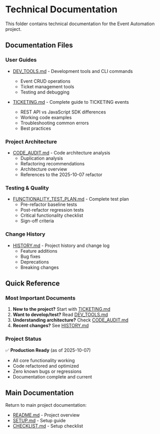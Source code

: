 # Technical Documentation

This folder contains technical documentation for the Event Automation project.

## Documentation Files

### User Guides

- [DEV_TOOLS.md](DEV_TOOLS.md) - Development tools and CLI commands
  - Event CRUD operations
  - Ticket management tools
  - Testing and debugging

- [TICKETING.md](TICKETING.md) - Complete guide to TICKETING events
  - REST API vs JavaScript SDK differences
  - Working code examples
  - Troubleshooting common errors
  - Best practices

### Project Architecture

- [CODE_AUDIT.md](CODE_AUDIT.md) - Code architecture analysis
  - Duplication analysis
  - Refactoring recommendations
  - Architecture overview
  - References to the 2025-10-07 refactor

### Testing & Quality

- [FUNCTIONALITY_TEST_PLAN.md](FUNCTIONALITY_TEST_PLAN.md) - Complete test plan
  - Pre-refactor baseline tests
  - Post-refactor regression tests
  - Critical functionality checklist
  - Sign-off criteria

### Change History

- [HISTORY.md](HISTORY.md) - Project history and change log
  - Feature additions
  - Bug fixes
  - Deprecations
  - Breaking changes

## Quick Reference

### Most Important Documents

1. **New to the project?** Start with [TICKETING.md](TICKETING.md)
2. **Want to develop/test?** Read [DEV_TOOLS.md](DEV_TOOLS.md)
3. **Understanding architecture?** Check [CODE_AUDIT.md](CODE_AUDIT.md)
4. **Recent changes?** See [HISTORY.md](HISTORY.md)

### Project Status

✅ **Production Ready** (as of 2025-10-07)
- All core functionality working
- Code refactored and optimized
- Zero known bugs or regressions
- Documentation complete and current

## Main Documentation

Return to main project documentation:
- [README.md](../README.md) - Project overview
- [SETUP.md](../SETUP.md) - Setup guide
- [CHECKLIST.md](../CHECKLIST.md) - Setup checklist
